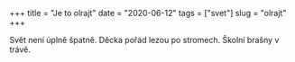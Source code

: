 +++
title = "Je to olrajt"
date = "2020-06-12"
tags = ["svet"]
slug = "olrajt"
+++

Svět není úplně špatně. Děcka pořád lezou po stromech. Školní brašny v trávě.
